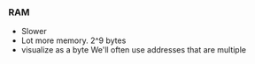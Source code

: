 ### RAM
- Slower
- Lot more memory. 2^9 bytes
- visualize as a byte
We'll often use addresses that are multiple
<!--stackedit_data:
eyJoaXN0b3J5IjpbMTMwNjA3NzY4MywyMDk0Nzc2OTQ0XX0=
-->